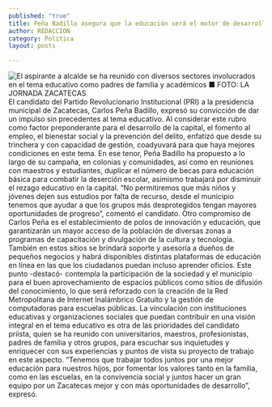 ```yaml
---
published: "true"
title: Peña Badillo asegura que la educación será el motor de desarrollo dentro de su gobierno
author: REDACCION
category: Política
layout: posts

---
```


![El aspirante a alcalde se ha reunido con diversos sectores involucrados en el tema educativo como padres de familia y académicos ■ FOTO: LA JORNADA ZACATECAS](http://i.imgur.com/DlkzUMzm.jpg)
El candidato del Partido Revolucionario Institucional (PRI) a la presidencia municipal de Zacatecas, Carlos Peña Badillo, expresó su convicción de dar un impulso sin precedentes al tema educativo.
Al considerar este rubro como factor preponderante para el desarrollo de la capital, el fomento al empleo, el bienestar social y la prevención del delito, enfatizó que desde su trinchera y con capacidad de gestión, coadyuvará para que haya mejores condiciones en este tema.
En ese tenor, Peña Badillo ha propuesto a lo largo de su campaña, en colonias y comunidades, así como en reuniones con maestros y estudiantes, duplicar el número de becas para educación básica para combatir la deserción escolar, asimismo trabajará por disminuir el rezago educativo en la capital. 
“No permitiremos que más niños y jóvenes dejen sus estudios por falta de recurso, desde el municipio tenemos que ayudar a que los grupos más desprotegidos tengan mayores oportunidades de progreso”, comentó el candidato.
Otro compromiso de Carlos Peña es el establecimiento de polos de innovación y educación, que garantizarán un mayor acceso de la población de diversas zonas a programas de capacitación y divulgación de la cultura y tecnología.
También en estos sitios se brindará soporte y asesoría a dueños de pequeños negocios y habrá disponibles distintas plataformas de educación en línea en las que los ciudadanos puedan incluso aprender oficios. 
Este punto -destacó- contempla la participación de la sociedad y el municipio para el buen aprovechamiento de espacios públicos como sitios de difusión del conocimiento, lo que será reforzado con la creación de la Red Metropolitana de Internet Inalámbrico Gratuito y la gestión de computadoras para escuelas públicas.
La vinculación con instituciones educativas y organizaciones sociales que puedan contribuir en una visión integral en el tema educativo es otra de las prioridades del candidato priísta, quien se ha reunido con universitarios, maestros, profesionistas, padres de familia y otros grupos, para escuchar sus inquietudes y enriquecer con sus experiencias y puntos de vista su proyecto de trabajo en este aspecto.
“Tenemos que trabajar todos juntos por una mejor educación para nuestros hijos, por fomentar los valores tanto en la familia, como en las escuelas, en la convivencia social y juntos hacer un gran equipo por un Zacatecas mejor y con más oportunidades de desarrollo”, expresó.
